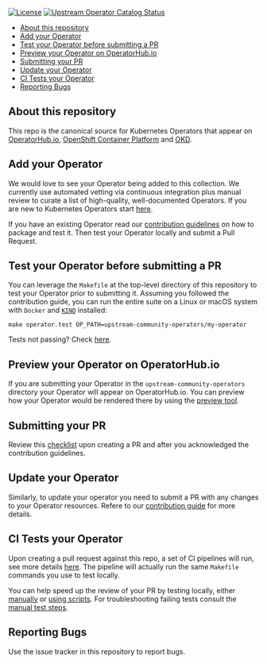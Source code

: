 [![License](http://img.shields.io/:license-apache-blue.svg)](http://www.apache.org/licenses/LICENSE-2.0.html)
[![Upstream Operator Catalog Status](https://quay.io/repository/operator-framework/upstream-community-operators/status "Upstream Operator Catalog Status")](https://quay.io/repository/operator-framework/upstream-community-operators)

<!-- START doctoc generated TOC please keep comment here to allow auto update -->
<!-- DON'T EDIT THIS SECTION, INSTEAD RE-RUN doctoc TO UPDATE -->
<!-- **Table of Contents**  *generated with [DocToc](https://github.com/thlorenz/doctoc)* -->

- [About this repository](#about-this-repository)
- [Add your Operator](#add-your-operator)
- [Test your Operator before submitting a PR](#test-your-operator-before-submitting-a-pr)
- [Preview your Operator on OperatorHub.io](#preview-your-operator-on-operatorhubio)
- [Submitting your PR](#submitting-your-pr)
- [Update your Operator](#update-your-operator)
- [CI Tests your Operator](#ci-tests-your-operator)
- [Reporting Bugs](#reporting-bugs)

<!-- END doctoc generated TOC please keep comment here to allow auto update -->

## About this repository

This repo is the canonical source for Kubernetes Operators that appear on [OperatorHub.io](https://operatorhub.io), [OpenShift Container Platform](https://openshift.com) and [OKD](https://okd.io).

## Add your Operator

We would love to see your Operator being added to this collection. We currently use automated vetting via continuous integration plus manual review to curate a list of high-quality, well-documented Operators. If you are new to Kubernetes Operators start [here](https://sdk.operatorframework.io/build/).

If you have an existing Operator read our [contribution guidelines](./docs/contributing.md) on how to package and test it. Then test your Operator locally and submit a Pull Request.

## Test your Operator before submitting a PR

You can leverage the `Makefile` at the top-level directory of this repository to test your Operator prior to submitting it. Assuming you followed the contribution guide, you can run the entire suite on a Linux or macOS system with `Docker` and [`KIND`](https://github.com/kubernetes-sigs/kind) installed:

`make operator.test OP_PATH=upstream-community-operators/my-operator`

Tests not passing? Check [here](https://github.com/redhat-operator-ecosystem/operator-test-playbooks/blob/upstream-community/doc/upstream/README.md).

## Preview your Operator on OperatorHub.io

If you are submitting your Operator in the `upstream-community-operators` directory your Operator will appear on OperatorHub.io. You can preview how your Operator would be rendered there by using the [preview tool](https://operatorhub.io/preview).

## Submitting your PR

Review this [checklist](./docs/pull_request_template.md) upon creating a PR and after you acknowledged the contribution guidelines.

## Update your Operator

Similarly, to update your operator you need to submit a PR with any changes to your Operator resources. Refere to our [contribution guide](docs/contributing.md#updating-your-existing-operator) for more details.

## CI Tests your Operator

Upon creating a pull request against this repo, a set of CI pipelines will run, see more details [here](./docs/ci.md). The pipeline will actually run the same `Makefile` commands you use to test locally.

You can help speed up the review of your PR by testing locally, either [manually](./docs/testing-operators.md) or [using scripts](./docs/using-current-test-suite.md). For troubleshooting failing tests consult the [manual test steps](./docs/testing-operators.md).

## Reporting Bugs

Use the issue tracker in this repository to report bugs.
